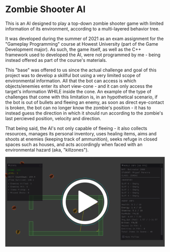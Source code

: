 # Zombie Shooter AI


This is an AI designed to play a top-down zombie shooter game with limited information of its environment, according to a multi-layered behavior tree.

It was developed during the summer of 2021 as an exam assignment for the "Gameplay Programming" course at Howest University (part of the Game Development major). As such, the game itself, as well as the C++ framework used to developed the AI, were not programmed by me - being instead offered as part of the course's materials.

This "base" was offered to us since the actual challenge and goal of this project was to develop a skillful bot using a very limited scope of environmental information. All that the bot can access is which objects/enemies enter its short view-cone - and it can only access the target's information WHILE inside the cone. An example of the type of challenges that come with this limitation is, in an hypothetical scenario, if the bot is out of bullets and fleeing an enemy, as soon as direct eye-contact is broken, the bot can no longer know the zombie's position - it has to instead guess the direction in which it should run according to the zombie's last percieved position, velocity and direction.

That being said, the AI's not only capable of fleeing - it also collects resources, manages its personal inventory, uses healing items, aims and shoots at enemies (keeping track of ammunition), seeks refuge in closed spaces such as houses, and acts accordingly when faced with an environmental hazard (aka, "killzones").


[![Showcase](https://github.com/MiguelCPereira/ZombieShooterAI/blob/main/Showcase%20Thumbnail.png)](http://www.youtube.com/watch?v=wSMjNpLahuo "Zombie Shooter AI Showcase")
